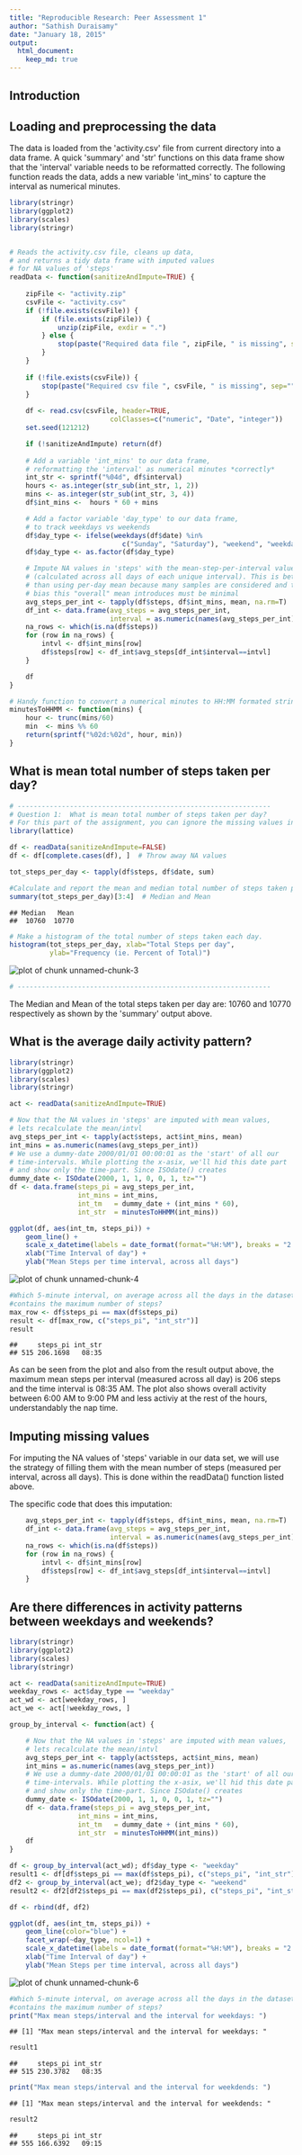 ```yaml
---
title: "Reproducible Research: Peer Assessment 1"
author: "Sathish Duraisamy"
date: "January 18, 2015"
output: 
  html_document:
    keep_md: true
---
```


## Introduction


## Loading and preprocessing the data
The data is loaded from the 'activity.csv' file from current directory into 
a data frame. A quick 'summary' and 'str' functions on this data frame show 
that the 'interval' variable needs to be reformatted correctly. The following
function reads the data, adds a new variable 'int_mins' to capture the 
interval as numerical minutes.


```r
library(stringr)
library(ggplot2)
library(scales)
library(stringr)


# Reads the activity.csv file, cleans up data,
# and returns a tidy data frame with imputed values
# for NA values of 'steps'
readData <- function(sanitizeAndImpute=TRUE) {
    
    zipFile <- "activity.zip"
    csvFile <- "activity.csv"
    if (!file.exists(csvFile)) {
        if (file.exists(zipFile)) {
            unzip(zipFile, exdir = ".")
        } else {
            stop(paste("Required data file ", zipFile, " is missing", sep=""))
        }
    }
    
    if (!file.exists(csvFile)) {
        stop(paste("Required csv file ", csvFile, " is missing", sep=""))
    }
    
    df <- read.csv(csvFile, header=TRUE,
                         colClasses=c("numeric", "Date", "integer"))
    set.seed(121212)

    if (!sanitizeAndImpute) return(df)
    
    # Add a variable 'int_mins' to our data frame,
    # reformatting the 'interval' as numerical minutes *correctly*
    int_str <- sprintf("%04d", df$interval)
    hours <- as.integer(str_sub(int_str, 1, 2))
    mins <- as.integer(str_sub(int_str, 3, 4))
    df$int_mins <-  hours * 60 + mins

    # Add a factor variable 'day_type' to our data frame,
    # to track weekdays vs weekends
    df$day_type <- ifelse(weekdays(df$date) %in%
                            c("Sunday", "Saturday"), "weekend", "weekday")
    df$day_type <- as.factor(df$day_type)

    # Impute NA values in 'steps' with the mean-step-per-interval value
    # (calculated across all days of each unique interval). This is better
    # than using per-day mean because many samples are considered and the
    # bias this "overall" mean introduces must be minimal
    avg_steps_per_int <- tapply(df$steps, df$int_mins, mean, na.rm=T)
    df_int <- data.frame(avg_steps = avg_steps_per_int,
                         interval = as.numeric(names(avg_steps_per_int)))
    na_rows <- which(is.na(df$steps))
    for (row in na_rows) {
        intvl <- df$int_mins[row]
        df$steps[row] <- df_int$avg_steps[df_int$interval==intvl]
    }

    df
}
```


```r
# Handy function to convert a numerical minutes to HH:MM formated string
minutesToHHMM <- function(mins) {
    hour <- trunc(mins/60)
    min  <- mins %% 60
    return(sprintf("%02d:%02d", hour, min))
}
```


## What is mean total number of steps taken per day?


```r
# ---------------------------------------------------------------
# Question 1:  What is mean total number of steps taken per day?
# For this part of the assignment, you can ignore the missing values in the dataset.
library(lattice)

df <- readData(sanitizeAndImpute=FALSE)
df <- df[complete.cases(df), ]  # Throw away NA values

tot_steps_per_day <- tapply(df$steps, df$date, sum)

#Calculate and report the mean and median total number of steps taken per day
summary(tot_steps_per_day)[3:4]  # Median and Mean
```

```
## Median   Mean 
##  10760  10770
```

```r
# Make a histogram of the total number of steps taken each day.
histogram(tot_steps_per_day, xlab="Total Steps per day",
          ylab="Frequency (ie. Percent of Total)")
```

![plot of chunk unnamed-chunk-3](figure/unnamed-chunk-3-1.png) 

```r
# ---------------------------------------------------------------
```
The Median and Mean of the total steps taken per day are: 10760 and 10770 
respectively as shown by the 'summary' output above.


## What is the average daily activity pattern?


```r
library(stringr)
library(ggplot2)
library(scales)
library(stringr)

act <- readData(sanitizeAndImpute=TRUE)

# Now that the NA values in 'steps' are imputed with mean values,
# lets recalculate the mean/intvl
avg_steps_per_int <- tapply(act$steps, act$int_mins, mean)
int_mins = as.numeric(names(avg_steps_per_int))
# We use a dummy-date 2000/01/01 00:00:01 as the 'start' of all our
# time-intervals. While plotting the x-asix, we'll hid this date part
# and show only the time-part. Since ISOdate() creates
dummy_date <- ISOdate(2000, 1, 1, 0, 0, 1, tz="")
df <- data.frame(steps_pi = avg_steps_per_int,
                 int_mins = int_mins,
                 int_tm   = dummy_date + (int_mins * 60),
                 int_str  = minutesToHHMM(int_mins))

ggplot(df, aes(int_tm, steps_pi)) +
    geom_line() +
    scale_x_datetime(labels = date_format(format="%H:%M"), breaks = "2 hours") +
    xlab("Time Interval of day") +
    ylab("Mean Steps per time interval, across all days")
```

![plot of chunk unnamed-chunk-4](figure/unnamed-chunk-4-1.png) 

```r
#Which 5-minute interval, on average across all the days in the dataset,
#contains the maximum number of steps?
max_row <- df$steps_pi == max(df$steps_pi)
result <- df[max_row, c("steps_pi", "int_str")]
result
```

```
##     steps_pi int_str
## 515 206.1698   08:35
```

As can be seen from the plot and also from the result output above, the
maximum mean steps per interval (measured across all day) is 206 steps
and the time interval is 08:35 AM.
The plot also shows overall activity between 6:00 AM to 9:00 PM and
less activiy at the rest of the hours, understandably the nap time.




## Imputing missing values
For imputing the NA values of 'steps' variable in our data set, we will 
use the strategy of filling them with the mean number of steps (measured
per interval, across all days). This is done within the readData() function
listed above.

The specific code that does this imputation:

```r
    avg_steps_per_int <- tapply(df$steps, df$int_mins, mean, na.rm=T)
    df_int <- data.frame(avg_steps = avg_steps_per_int,
                         interval = as.numeric(names(avg_steps_per_int)))
    na_rows <- which(is.na(df$steps))
    for (row in na_rows) {
        intvl <- df$int_mins[row]
        df$steps[row] <- df_int$avg_steps[df_int$interval==intvl]
    }
```


## Are there differences in activity patterns between weekdays and weekends?

```r
library(stringr)
library(ggplot2)
library(scales)
library(stringr)

act <- readData(sanitizeAndImpute=TRUE)
weekday_rows <- act$day_type == "weekday"
act_wd <- act[weekday_rows, ]
act_we <- act[!weekday_rows, ]

group_by_interval <- function(act) {

    # Now that the NA values in 'steps' are imputed with mean values,
    # lets recalculate the mean/intvl
    avg_steps_per_int <- tapply(act$steps, act$int_mins, mean)
    int_mins = as.numeric(names(avg_steps_per_int))
    # We use a dummy-date 2000/01/01 00:00:01 as the 'start' of all our
    # time-intervals. While plotting the x-asix, we'll hid this date part
    # and show only the time-part. Since ISOdate() creates
    dummy_date <- ISOdate(2000, 1, 1, 0, 0, 1, tz="")
    df <- data.frame(steps_pi = avg_steps_per_int,
                 int_mins = int_mins,
                 int_tm   = dummy_date + (int_mins * 60),
                 int_str  = minutesToHHMM(int_mins))
    df
}

df <- group_by_interval(act_wd); df$day_type <- "weekday"
result1 <- df[df$steps_pi == max(df$steps_pi), c("steps_pi", "int_str")]
df2 <- group_by_interval(act_we); df2$day_type <- "weekend"
result2 <- df2[df2$steps_pi == max(df2$steps_pi), c("steps_pi", "int_str")]

df <- rbind(df, df2)

ggplot(df, aes(int_tm, steps_pi)) +
    geom_line(color="blue") +
    facet_wrap(~day_type, ncol=1) +
    scale_x_datetime(labels = date_format(format="%H:%M"), breaks = "2 hours") +
    xlab("Time Interval of day") +
    ylab("Mean Steps per time interval, across all days")
```

![plot of chunk unnamed-chunk-6](figure/unnamed-chunk-6-1.png) 

```r
#Which 5-minute interval, on average across all the days in the dataset,
#contains the maximum number of steps?
print("Max mean steps/interval and the interval for weekdays: ")
```

```
## [1] "Max mean steps/interval and the interval for weekdays: "
```

```r
result1
```

```
##     steps_pi int_str
## 515 230.3782   08:35
```

```r
print("Max mean steps/interval and the interval for weekdends: ")
```

```
## [1] "Max mean steps/interval and the interval for weekdends: "
```

```r
result2
```

```
##     steps_pi int_str
## 555 166.6392   09:15
```
